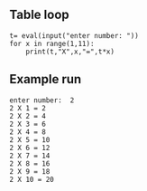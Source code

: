 ## Table loop
```
t= eval(input("enter number: ")) 
for x in range(1,11):
    print(t,"X",x,"=",t*x)
```
## Example run
```
enter number:  2
2 X 1 = 2
2 X 2 = 4
2 X 3 = 6
2 X 4 = 8
2 X 5 = 10
2 X 6 = 12
2 X 7 = 14
2 X 8 = 16
2 X 9 = 18
2 X 10 = 20
```
